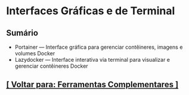 # Interfaces Gráficas e de Terminal

## Sumário

- Portainer — Interface gráfica para gerenciar contêineres, imagens e volumes Docker
- Lazydocker — Interface interativa via terminal para visualizar e gerenciar contêineres Docker

## [[ Voltar para: Ferramentas Complementares ]](../ferramentas-complementares.md)